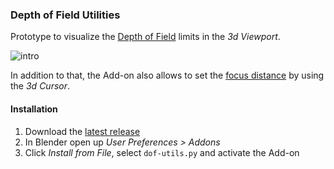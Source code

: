 ### Depth of Field Utilities 

Prototype to visualize the [Depth of Field](https://en.wikipedia.org/wiki/Depth_of_field) limits in the *3d Viewport*.

![intro](https://i.stack.imgur.com/jYyag.jpg)

In addition to that, the Add-on also allows to set the [focus distance](https://docs.blender.org/manual/en/latest/render/cameras.html#depth-of-field) by using the *3d Cursor*.

#### Installation

 1. Download the [latest release](https://github.com/p2or/blender-dof-utils/releases)
 2. In Blender open up *User Preferences > Addons*
 3. Click *Install from File*, select `dof-utils.py` and activate the Add-on


<!-- Keep an eye on: https://developer.blender.org/T77419 -->
